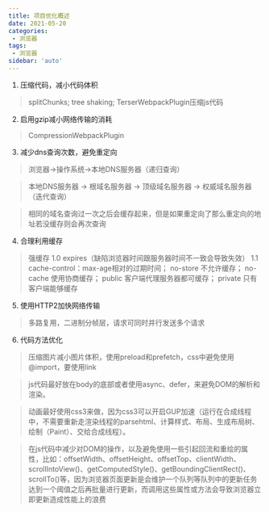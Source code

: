 ```yaml
---
title: 项目优化概述
date: 2021-05-20
categories: 
 - 浏览器
tags:
 - 浏览器
sidebar: 'auto'
---
```


1. 压缩代码，减小代码体积
  > splitChunks; tree shaking; TerserWebpackPlugin压缩js代码
2. 启用gzip减小网络传输的消耗
  > CompressionWebpackPlugin
3. 减少dns查询次数，避免重定向
  > 浏览器->操作系统->本地DNS服务器（递归查询）

  > 本地DNS服务器 -> 根域名服务器 -> 顶级域名服务器 -> 权威域名服务器（迭代查询）

  > 相同的域名查询过一次之后会缓存起来，但是如果重定向了那么重定向的地址若没缓存则会再次查询
4. 合理利用缓存
  > 强缓存 1.0 expires（缺陷浏览器时间跟服务器时间不一致会导致失效） 1.1 cache-control：max-age相对的过期时间； no-store 不允许缓存； no-cache 使用协商缓存； public 客户端代理服务器都可缓存； private 只有客户端能够缓存
5. 使用HTTP2加快网络传输
  > 多路复用，二进制分帧层，请求可同时并行发送多个请求
6. 代码方法优化
  > 压缩图片减小图片体积，使用preload和prefetch，css中避免使用@import，要使用link
  
  > js代码最好放在body的底部或者使用async、defer，来避免DOM的解析和渲染。
  
  > 动画最好使用css3来做，因为css3可以开启GUP加速（运行在合成线程中，不需要重新走渲染线程的parsehtml、计算样式、布局、生成布局树、绘制（Paint）、交给合成线程）。

  > 在js代码中减少对DOM的操作，以及避免使用一些引起回流和重绘的属性，比如：offsetWidth、offsetHeight、offsetTop、clientWidth、scrollIntoView()、getComputedStyle()、getBoundingClientRect()、scrollTo()等，因为浏览器页面更新是会维护一个队列等队列中的更新任务达到一个阈值之后再批量进行更新，而调用这些属性或方法会导致浏览器立即更新造成性能上的浪费
